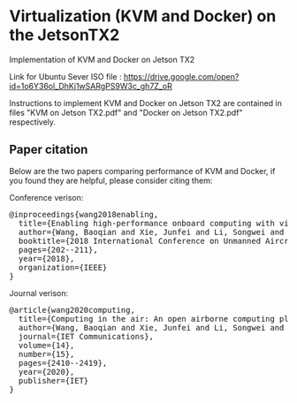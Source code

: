 # Virtualization (KVM and Docker) on the JetsonTX2
Implementation of KVM and Docker on Jetson TX2

Link for Ubuntu Sever ISO file : https://drive.google.com/open?id=1o6Y36ol_DhKj1wSARgPS9W3c_gh7Z_oR

Instructions to implement KVM and Docker on Jetson TX2 are contained in files "KVM on Jetson TX2.pdf" and "Docker on Jetson TX2.pdf" respectively.

## Paper citation

Below are the two papers comparing performance of KVM and Docker, if you found they are helpful, please consider citing them:

Conference verison:
<pre>
@inproceedings{wang2018enabling,
  title={Enabling high-performance onboard computing with virtualization for unmanned aerial systems},
  author={Wang, Baoqian and Xie, Junfei and Li, Songwei and Wan, Yan and Fu, Shengli and Lu, Kejie},
  booktitle={2018 International Conference on Unmanned Aircraft Systems (ICUAS)},
  pages={202--211},
  year={2018},
  organization={IEEE}
}
</pre>

Journal verison:
<pre>
@article{wang2020computing,
  title={Computing in the air: An open airborne computing platform},
  author={Wang, Baoqian and Xie, Junfei and Li, Songwei and Wan, Yan and Gu, Yixin and Fu, Shengli and Lu, Kejie},
  journal={IET Communications},
  volume={14},
  number={15},
  pages={2410--2419},
  year={2020},
  publisher={IET}
}
</pre>
